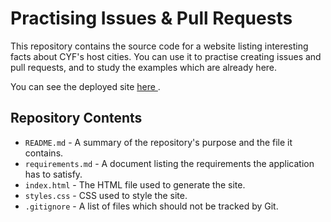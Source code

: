 # Practising Issues & Pull Requests

This repository contains the source code for a website listing interesting facts about CYF's host cities. You can use it to practise creating issues and pull requests, and to study the examples which are already here.

You can see the deployed site <a href="https://codeyourfuture.github.io/github_issues_prs_practice" target="_blank"> here </a>.

## Repository Contents

- `README.md` - A summary of the repository's purpose and the file it contains.
- `requirements.md` - A document listing the requirements the application has to satisfy.
- `index.html` - The HTML file used to generate the site.
- `styles.css` - CSS used to style the site.
- `.gitignore` - A list of files which should not be tracked by Git.
